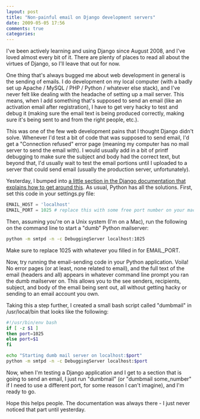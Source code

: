 ```yaml
---
layout: post
title: "Non-painful email on Django development servers"
date: 2009-05-05 17:56
comments: true
categories:
---
```


I've been actively learning and using Django since August 2008, and I've loved almost every bit of it. There are plenty of places to read all about the virtues of Django, so I'll leave that out for now.

One thing that's always bugged me about web development in general is the sending of emails. I do development on my local computer (with a badly set up Apache / MySQL / PHP / Python / whatever else stack), and I've never felt like dealing with the headache of setting up a mail server. This means, when I add something that's supposed to send an email (like an activation email after registration), I have to get very hacky to test and debug it (making sure the email text is being produced correctly, making sure it's being sent to and from the right people, etc.).

This was one of the few web development pains that I thought Django didn't solve. Whenever I'd test a bit of code that was supposed to send email, I'd get a "Connection refused" error page (meaning my computer has no mail server to send the email with). I would usually add in a bit of printf debugging to make sure the subject and body had the correct text, but beyond that, I'd usually wait to test the email portions until I uploaded to a server that could send email (usually the production server, unfortunately).

Yesterday, I bumped into [a little section in the Django documentation that explains how to get around this](http://docs.djangoproject.com/en/dev/topics/email/#testing-e-mail-sending). As usual, Python has all the solutions. First, set this code in your settings.py file:

``` python
EMAIL_HOST = 'localhost'
EMAIL_PORT = 1025 # replace this with some free port number on your machine
```

Then, assuming you're on a Unix system (I'm on a Mac), run the following on the command line to start a "dumb" Python mailserver:

``` bash
python -m smtpd -n -c DebuggingServer localhost:1025
```

Make sure to replace 1025 with whatever you filled in for EMAIL_PORT.

Now, try running the email-sending code in your Python application. Voila! No error pages (or at least, none related to email), and the full text of the email (headers and all) appears in whatever command line prompt you ran the dumb mailserver on. This allows you to the see senders, recipients, subject, and body of the email being sent out, all without getting hacky or sending to an email account you own.

Taking this a step further, I created a small bash script called "dumbmail" in /usr/local/bin that looks like the following:

``` bash
#!/usr/bin/env bash
if [ -z $1 ]
then port=1025
else port=$1
fi

echo "Starting dumb mail server on localhost:$port"
python -m smtpd -n -c DebuggingServer localhost:$port
```

Now, when I'm testing a Django application and I get to a section that is going to send an email, I just run "dumbmail" (or "dumbmail some_number" if I need to use a different port, for some reason I can't imagine), and I'm ready to go.

Hope this helps people. The documentation was always there - I just never noticed that part until yesterday.